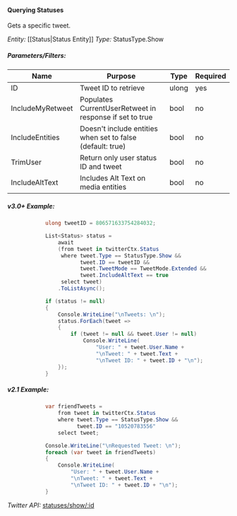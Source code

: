 #### Querying Statuses

Gets a specific tweet.

*Entity:* [[Status|Status Entity]]
*Type:* StatusType.Show

##### Parameters/Filters:

| Name | Purpose | Type | Required |
|------|---------|------|----------|
| ID | Tweet ID to retrieve | ulong | yes |
| IncludeMyRetweet | Populates CurrentUserRetweet in response if set to true | bool | no |
| IncludeEntities | Doesn't include entities when set to false (default: true) | bool | no |
| TrimUser | Return only user status ID and tweet | bool | no |
| IncludeAltText | Includes Alt Text on media entities | bool | no |

##### v3.0+ Example:

```c#
            ulong tweetID = 806571633754284032;

            List<Status> status =
                await
                (from tweet in twitterCtx.Status
                 where tweet.Type == StatusType.Show &&
                       tweet.ID == tweetID &&
                       tweet.TweetMode == TweetMode.Extended &&
                       tweet.IncludeAltText == true
                 select tweet)
                .ToListAsync();

            if (status != null)
            {
                Console.WriteLine("\nTweets: \n");
                status.ForEach(tweet =>
                {
                    if (tweet != null && tweet.User != null)
                        Console.WriteLine(
                            "User: " + tweet.User.Name +
                            "\nTweet: " + tweet.Text +
                            "\nTweet ID: " + tweet.ID + "\n");
                }); 
            }
```

##### v2.1 Example:

```c#
            var friendTweets =
                from tweet in twitterCtx.Status
                where tweet.Type == StatusType.Show &&
                      tweet.ID == "10520783556"
                select tweet;

            Console.WriteLine("\nRequested Tweet: \n");
            foreach (var tweet in friendTweets)
            {
                Console.WriteLine(
                    "User: " + tweet.User.Name +
                    "\nTweet: " + tweet.Text +
                    "\nTweet ID: " + tweet.ID + "\n");
            }
```

*Twitter API:* [statuses/show/:id](https://developer.twitter.com/en/docs/tweets/post-and-engage/api-reference/get-statuses-show-id)